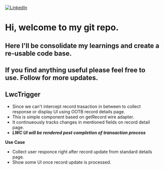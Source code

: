 [![LinkedIn](https://img.shields.io/badge/LinkedIn-0077B5?style=for-the-badge&logo=linkedin&logoColor=white)](https://www.linkedin.com/in/ktaresh)

# **Hi, welcome to my git repo.**


## Here I'll be consolidate my learnings and create a re-usable code base.
## If you find anything useful please feel free to use. Follow for more updates.


## LwcTrigger
- Since we can't intercept record trasaction in between to collect response or display UI using OOTB record details page.
- This is simple component based on getRecord wire adapter.
- It continueously tracks changes in mentioned fields on record detail page.
- ***LWC UI will be rendered post completion of transaction process***

**Use Case**
- Collect user responce right after record update from standard details page.
- Show some UI once record update is processed.
